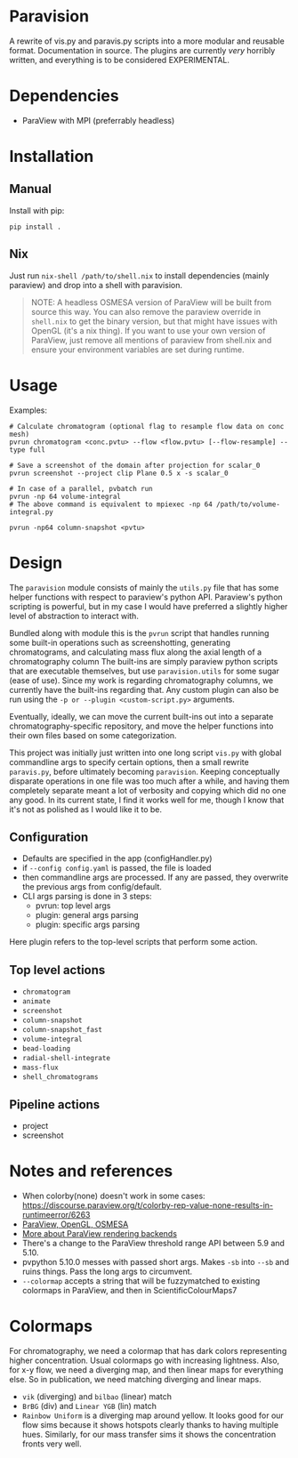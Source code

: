 # Paravision

A rewrite of vis.py and paravis.py scripts into a more modular and reusable format. Documentation in source. The plugins are currently _very_ horribly written, and everything is to be considered EXPERIMENTAL.

# Dependencies
- ParaView with MPI (preferrably headless)

# Installation 

## Manual

Install with pip: 
```
pip install .
```

## Nix

Just run `nix-shell /path/to/shell.nix` to install dependencies (mainly paraview) and drop into a shell with paravision.

> NOTE: A headless OSMESA version of ParaView will be built from source this way. You can also remove the paraview override in `shell.nix` to get the binary version, but that might have issues with OpenGL (it's a nix thing). If you want to use your own version of ParaView, just remove all mentions of paraview from shell.nix and ensure your environment variables are set during runtime.

# Usage
Examples: 
```
# Calculate chromatogram (optional flag to resample flow data on conc mesh)
pvrun chromatogram <conc.pvtu> --flow <flow.pvtu> [--flow-resample] --type full

# Save a screenshot of the domain after projection for scalar_0
pvrun screenshot --project clip Plane 0.5 x -s scalar_0

# In case of a parallel, pvbatch run
pvrun -np 64 volume-integral
# The above command is equivalent to mpiexec -np 64 /path/to/volume-integral.py

pvrun -np64 column-snapshot <pvtu>
```

# Design

The `paravision` module consists of mainly the `utils.py` file that has some helper functions with respect to paraview's python API. Paraview's python scripting is powerful, but in my case I would have preferred a slightly higher level of abstraction to interact with.

Bundled along with module this is the `pvrun` script that handles running some built-in operations such as screenshotting, generating chromatograms, and calculating mass flux along the axial length of a chromatography column The built-ins are simply paraview python scripts that are executable themselves, but use `paravision.utils` for some sugar (ease of use). Since my work is regarding chromatography columns, we currently have the built-ins regarding that. Any custom plugin can also be run using the `-p or --plugin <custom-script.py>` arguments.

Eventually, ideally, we can move the current built-ins out into a separate chromatography-specific repository, and move the helper functions into their own files based on some categorization. 

This project was initially just written into one long script `vis.py` with global commandline args to specify certain options, then a small rewrite `paravis.py`, before ultimately becoming `paravision`. Keeping conceptually disparate operations in one file was too much after a while, and having them completely separate meant a lot of verbosity and copying which did no one any good. In its current state, I find it works well for me, though I know that it's not as polished as I would like it to be.

## Configuration
- Defaults are specified in the app (configHandler.py)
- if `--config config.yaml` is passed, the file is loaded
- then commandline args are processed. If any are passed, they overwrite the previous args from config/default.
- CLI args parsing is done in 3 steps:
    - pvrun: top level args
    - plugin: general args parsing
    - plugin: specific args parsing

Here plugin refers to the top-level scripts that perform some action.

## Top level actions
- `chromatogram`
- `animate`
- `screenshot`
- `column-snapshot`
- `column-snapshot_fast`
- `volume-integral`
- `bead-loading`
- `radial-shell-integrate`
- `mass-flux`
- `shell_chromatograms`

## Pipeline actions
- project
- screenshot

# Notes and references
- When colorby(none) doesn't work in some cases: https://discourse.paraview.org/t/colorby-rep-value-none-results-in-runtimeerror/6263
- [ParaView, OpenGL, OSMESA](https://www.paraview.org/Wiki/ParaView/ParaView_And_Mesa_3D)
- [More about ParaView rendering backends](https://kitware.github.io/paraview-docs/v5.9.0/cxx/Offscreen.html)
- There's a change to the ParaView threshold range API between 5.9 and 5.10. 
- pvpython 5.10.0 messes with passed short args. Makes `-sb` into `--sb` and ruins things. Pass the long args to circumvent.
- `--colormap` accepts a string that will be fuzzymatched to existing colormaps in ParaView, and then in ScientificColourMaps7

# Colormaps
For chromatography, we need a colormap that has dark colors representing higher concentration. Usual colormaps go with increasing lightness. Also, for x-y flow, we need a diverging map, and then linear maps for everything else. So in publication, we need matching diverging and linear maps.

- `vik` (diverging) and `bilbao` (linear) match
- `BrBG` (div) and `Linear YGB` (lin) match
- `Rainbow Uniform` is a diverging map around yellow. It looks good for our flow sims because it shows hotspots clearly thanks to having multiple hues. Similarly, for our mass transfer sims it shows the concentration fronts very well.
